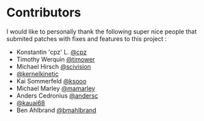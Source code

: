 # Contributors

I would like to personally thank the following super nice people that submited patches with fixes and features to this project : 

- Konstantin 'cpz' L. [@cpz](https://github.com/cpz)
- Timothy Werquin [@timower](https://github.com/timower)
- Michael Hirsch [@scivision](https://github.com/scivision)
- [@kernelkinetic](https://github.com/kernelkinetic)
- Kai Sommerfeld [@ksooo](https://github.com/ksooo)
- Michael Marley [@mamarley](https://github.com/mamarley) 
- Anders Cedronius [@andersc](https://github.com/andersc)
- [@kauai68](https://github.com/kauai68)
- Ben Ahlbrand [@bmahlbrand](https://github.com/bmahlbrand)
